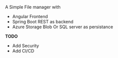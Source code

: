 A Simple File manager with
*	Angular Frontend
*	Spring Boot REST as backend
*	Azure Storage Blob Or SQL server as persistance

**TODO**
* Add Security
* Add CI/CD
